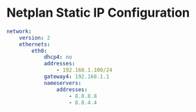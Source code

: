 # Netplan Static IP Configuration

```yaml
network:
    version: 2
    ethernets:
        eth0:
            dhcp4: no
            addresses:
                - 192.168.1.100/24
            gateway4: 192.168.1.1
            nameservers:
                addresses:
                    - 8.8.8.8
                    - 8.8.4.4
```
    